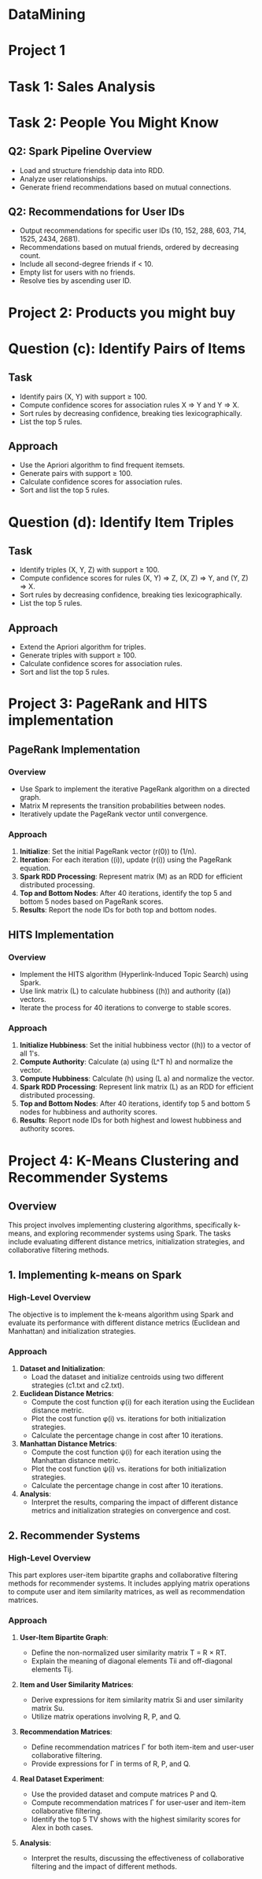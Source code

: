 # DataMining
# Project 1
# Task 1: Sales Analysis

# Task 2: People You Might Know

## Q2: Spark Pipeline Overview
- Load and structure friendship data into RDD.
- Analyze user relationships.
- Generate friend recommendations based on mutual connections.

## Q2: Recommendations for User IDs
- Output recommendations for specific user IDs (10, 152, 288, 603, 714, 1525, 2434, 2681).
- Recommendations based on mutual friends, ordered by decreasing count.
- Include all second-degree friends if < 10.
- Empty list for users with no friends.
- Resolve ties by ascending user ID.

# Project 2: Products you might buy

# Question (c): Identify Pairs of Items

## Task
- Identify pairs (X, Y) with support ≥ 100.
- Compute confidence scores for association rules X ⇒ Y and Y ⇒ X.
- Sort rules by decreasing confidence, breaking ties lexicographically.
- List the top 5 rules.

## Approach
- Use the Apriori algorithm to find frequent itemsets.
- Generate pairs with support ≥ 100.
- Calculate confidence scores for association rules.
- Sort and list the top 5 rules.

# Question (d): Identify Item Triples

## Task
- Identify triples (X, Y, Z) with support ≥ 100.
- Compute confidence scores for rules (X, Y) ⇒ Z, (X, Z) ⇒ Y, and (Y, Z) ⇒ X.
- Sort rules by decreasing confidence, breaking ties lexicographically.
- List the top 5 rules.

## Approach
- Extend the Apriori algorithm for triples.
- Generate triples with support ≥ 100.
- Calculate confidence scores for association rules.
- Sort and list the top 5 rules.

# Project 3: PageRank and HITS implementation

## PageRank Implementation

### Overview
- Use Spark to implement the iterative PageRank algorithm on a directed graph.
- Matrix M represents the transition probabilities between nodes.
- Iteratively update the PageRank vector until convergence.

### Approach
1. **Initialize**: Set the initial PageRank vector \(r(0)\) to \(1/n\).
2. **Iteration**: For each iteration (\(i\)), update \(r(i)\) using the PageRank equation.
3. **Spark RDD Processing**: Represent matrix \(M\) as an RDD for efficient distributed processing.
4. **Top and Bottom Nodes**: After 40 iterations, identify the top 5 and bottom 5 nodes based on PageRank scores.
5. **Results**: Report the node IDs for both top and bottom nodes.

## HITS Implementation

### Overview
- Implement the HITS algorithm (Hyperlink-Induced Topic Search) using Spark.
- Use link matrix \(L\) to calculate hubbiness (\(h\)) and authority (\(a\)) vectors.
- Iterate the process for 40 iterations to converge to stable scores.

### Approach
1. **Initialize Hubbiness**: Set the initial hubbiness vector (\(h\)) to a vector of all 1's.
2. **Compute Authority**: Calculate \(a\) using \(L^T h\) and normalize the vector.
3. **Compute Hubbiness**: Calculate \(h\) using \(L a\) and normalize the vector.
4. **Spark RDD Processing**: Represent link matrix \(L\) as an RDD for efficient distributed processing.
5. **Top and Bottom Nodes**: After 40 iterations, identify top 5 and bottom 5 nodes for hubbiness and authority scores.
6. **Results**: Report node IDs for both highest and lowest hubbiness and authority scores.

# Project 4: K-Means Clustering and Recommender Systems

## Overview

This project involves implementing clustering algorithms, specifically k-means, and exploring recommender systems using Spark. The tasks include evaluating different distance metrics, initialization strategies, and collaborative filtering methods.

## 1. Implementing k-means on Spark

### High-Level Overview

The objective is to implement the k-means algorithm using Spark and evaluate its performance with different distance metrics (Euclidean and Manhattan) and initialization strategies.

### Approach

1. **Dataset and Initialization**:
   - Load the dataset and initialize centroids using two different strategies (c1.txt and c2.txt).
2. **Euclidean Distance Metrics**:
   - Compute the cost function φ(i) for each iteration using the Euclidean distance metric.
   - Plot the cost function φ(i) vs. iterations for both initialization strategies.
   - Calculate the percentage change in cost after 10 iterations.
3. **Manhattan Distance Metrics**:
   - Compute the cost function ψ(i) for each iteration using the Manhattan distance metric.
   - Plot the cost function ψ(i) vs. iterations for both initialization strategies.
   - Calculate the percentage change in cost after 10 iterations.
4. **Analysis**:
   - Interpret the results, comparing the impact of different distance metrics and initialization strategies on convergence and cost.

## 2. Recommender Systems

### High-Level Overview

This part explores user-item bipartite graphs and collaborative filtering methods for recommender systems. It includes applying matrix operations to compute user and item similarity matrices, as well as recommendation matrices.

### Approach

1. **User-Item Bipartite Graph**:
   - Define the non-normalized user similarity matrix T = R × RT.
   - Explain the meaning of diagonal elements Tii and off-diagonal elements Tij.

2. **Item and User Similarity Matrices**:
   - Derive expressions for item similarity matrix Si and user similarity matrix Su.
   - Utilize matrix operations involving R, P, and Q.

3. **Recommendation Matrices**:
   - Define recommendation matrices Γ for both item-item and user-user collaborative filtering.
   - Provide expressions for Γ in terms of R, P, and Q.

4. **Real Dataset Experiment**:
   - Use the provided dataset and compute matrices P and Q.
   - Compute recommendation matrices Γ for user-user and item-item collaborative filtering.
   - Identify the top 5 TV shows with the highest similarity scores for Alex in both cases.

5. **Analysis**:
   - Interpret the results, discussing the effectiveness of collaborative filtering and the impact of different methods.
